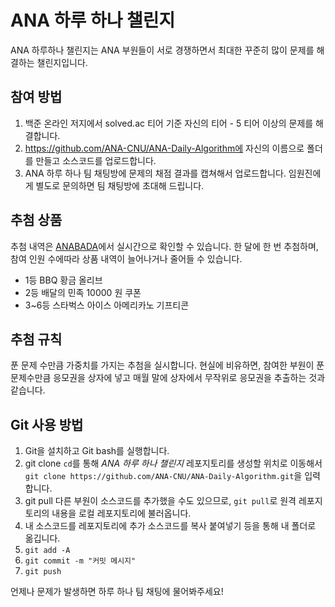 # ANA 하루 하나 챌린지

ANA 하루하나 챌린지는 ANA 부원들이 서로 경쟁하면서 최대한 꾸준히 많이 문제를 해결하는 챌린지입니다.

## 참여 방법
1. 백준 온라인 저지에서 solved.ac 티어 기준 자신의 티어 - 5 티어 이상의 문제를 해결합니다.
2. https://github.com/ANA-CNU/ANA-Daily-Algorithm에 자신의 이름으로 폴더를 만들고 소스코드를 업로드합니다.
3. ANA 하루 하나 팀 채팅방에 문제의 채점 결과를 캡쳐해서 업로드합니다. 임원진에게 별도로 문의하면 팀 채팅방에 초대해 드립니다.

## 추첨 상품
추첨 내역은 [ANABADA](https://ana-cnu.github.io/bada/)에서 실시간으로 확인할 수 있습니다.
한 달에 한 번 추첨하며, 참여 인원 수에따라 상품 내역이 늘어나거나 줄어들 수 있습니다.
- 1등 BBQ 황금 올리브
- 2등 배달의 민족 10000 원 쿠폰
- 3~6등 스타벅스 아이스 아메리카노 기프티콘

## 추첨 규칙
푼 문제 수만큼 가중치를 가지는 추첨을 실시합니다. 현실에 비유하면, 참여한 부원이 푼 문제수만큼 응모권을 상자에 넣고 매월 말에 상자에서 무작위로 응모권을 추출하는 것과 같습니다.

## Git 사용 방법
1. Git을 설치하고 Git bash를 실행합니다.
2. git clone
`cd`를 통해 *ANA 하루 하나 챌린지* 레포지토리를 생성할 위치로 이동해서 `git clone https://github.com/ANA-CNU/ANA-Daily-Algorithm.git`을 입력합니다.
3. git pull
다른 부원이 소스코드를 추가했을 수도 있으므로, `git pull`로 원격 레포지토리의 내용을 로컬 레포지토리에 불러옵니다.
5. 내 소스코드를 레포지토리에 추가
소스코드를 복사 붙여넣기 등을 통해 내 폴더로 옮깁니다.
6. `git add -A`
7. `git commit -m "커밋 메시지"`
8. `git push`

언제나 문제가 발생하면 하루 하나 팀 채팅에 물어봐주세요! 
